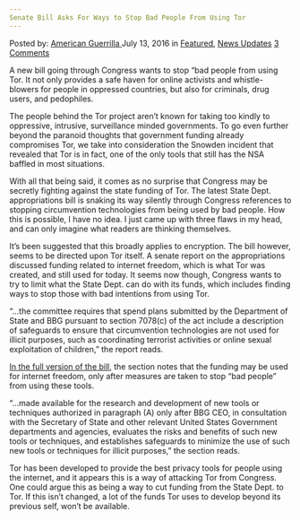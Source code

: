 ```yaml
---
Senate Bill Asks For Ways to Stop Bad People From Using Tor
---
```

<article class="post-listing post-14797 post type-post status-publish format-standard has-post-thumbnail hentry  tag-asks tag-bad tag-bill tag-funding tag-people tag-senate tag-stop tag-tor tag-ways">
    <div class="post-inner">
        <span>Posted by: <a href="https://www.deepdotweb.com/author/americanguerrilla/" title="">American Guerrilla </a></span>
    <span>July 13, 2016</span>
    <span>in <a href="https://www.deepdotweb.com/category/deepdot-news/" rel="category tag">Featured</a>, <a href="https://www.deepdotweb.com/category/news-updates/" rel="category tag">News Updates</a></span>
    <span><a href="https://www.deepdotweb.com/2016/07/13/senate-funding-bill-asks-ways-stop-bad-people-using-tor/#comments">3 Comments</a></span>
    </p>
    <div class="clear"></div>
    <div class="entry">
    <p>A new bill going through Congress wants to stop “bad people from using Tor. It not only provides a safe haven for online activists and whistle-blowers for people in oppressed countries, but also for criminals, drug users, and pedophiles.</p>
    <p>The people behind the Tor project aren’t known for taking too kindly to oppressive, intrusive, surveillance minded governments. To go even further beyond the paranoid thoughts that government funding already compromises Tor, we take into consideration the Snowden incident that revealed that Tor is in fact, one of the only tools that still has the NSA baffled in most situations.</p>
    <p>With all that being said, it comes as no surprise that Congress may be secretly fighting against the state funding of Tor. The latest State Dept. appropriations bill is snaking its way silently through Congress references to stopping circumvention technologies from being used by bad people. How this is possible, I have no idea. I just came up with three flaws in my head, and can only imagine what readers are thinking themselves.</p>
    <p>It’s been suggested that this broadly applies to encryption. The bill however, seems to be directed upon Tor itself. A senate report on the appropriations discussed funding related to internet freedom, which is what Tor was created, and still used for today. It seems now though, Congress wants to try to limit what the State Dept. can do with its funds, which includes finding ways to stop those with bad intentions from using Tor.</p>
    <p>“…the committee requires that spend plans submitted by the Department of State and BBG pursuant to section 7078(c) of the act include a description of safeguards to ensure that circumvention technologies are not used for illicit purposes, such as coordinating terrorist activities or online sexual exploitation of children,” the report reads.</p>
    <p><a href="https://assets.documentcloud.org/documents/2938815/FY2017-State-Foreign-Operations-Appropriations.pdf">In the full version of the bill</a>, the section notes that the funding may be used for internet freedom, only after measures are taken to stop “bad people” from using these tools.</p>
    <p>“…made available for the research and development of new tools or techniques authorized in paragraph (A) only after BBG CEO, in consultation with the Secretary of State and other relevant United States Government departments and agencies, evaluates the risks and benefits of such new tools or techniques, and establishes safeguards to minimize the use of such new tools or techniques for illicit purposes,” the section reads.</p>
    <p>Tor has been developed to provide the best privacy tools for people using the internet, and it appears this is a way of attacking Tor from Congress. One could argue this as being a way to cut funding from the State Dept. to Tor. If this isn’t changed, a lot of the funds Tor uses to develop beyond its previous self, won’t be available.</p>
    </div>
    <span style="display:none"><a href="https://www.deepdotweb.com/tag/asks/" rel="tag">asks</a> <a href="https://www.deepdotweb.com/tag/bad/" rel="tag">bad</a> <a href="https://www.deepdotweb.com/tag/bill/" rel="tag">bill</a> <a href="https://www.deepdotweb.com/tag/funding/" rel="tag">funding</a> <a href="https://www.deepdotweb.com/tag/people/" rel="tag">people</a> <a href="https://www.deepdotweb.com/tag/senate/" rel="tag">senate</a> <a href="https://www.deepdotweb.com/tag/stop/" rel="tag">stop</a> <a href="https://www.deepdotweb.com/tag/tor/" rel="tag">tor</a> <a href="https://www.deepdotweb.com/tag/ways/" rel="tag">ways</a></span> <span style="display:none" class="updated">2016-07-13</span>
    <div style="display:none" class="vcard author" itemprop="author" itemscope itemtype="http://schema.org/Person"><strong class="fn" itemprop="name"><a href="https://www.deepdotweb.com/author/americanguerrilla/" title="Posts by American Guerrilla" rel="author">American Guerrilla</a></strong></div>
    </div>
</article>

